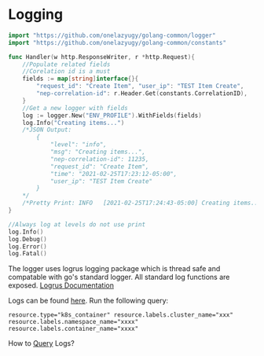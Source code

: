 # Logging
```go
import "https://github.com/onelazyugy/golang-common/logger"
import "https://github.com/onelazyugy/golang-common/constants"

func Handler(w http.ResponseWriter, r *http.Request){
    //Populate related fields
    //Corelation id is a must
    fields := map[string]interface{}{
		"request_id": "Create Item", "user_ip": "TEST Item Create",
		"nep-correlation-id": r.Header.Get(constants.CorrelationID),
	}
    //Get a new logger with fields
	log := logger.New("ENV_PROFILE").WithFields(fields)
	log.Info("Creating items...")
    /*JSON Output:   
        {
            "level": "info",
            "msg": "Creating items...",
            "nep-correlation-id": 11235,
            "request_id": "Create Item",
            "time": "2021-02-25T17:23:12-05:00",
            "user_ip": "TEST Item Create"
        }
    */
    /*Pretty Print: INFO   [2021-02-25T17:24:43-05:00] Creating items...       nep-correlation-id=11235 request_id="Create Item" user_ip="TEST Item Create" */
}

//Always log at levels do not use print 
log.Info()
log.Debug()
log.Error()
log.Fatal()
```

The logger uses logrus logging package which is thread safe and compatable with go's 
standard logger. All standard log functions are exposed. [Logrus Documentation](https://pkg.go.dev/github.com/sirupsen/logrus)

Logs can be found [here](https://console.cloud.google.com/logs/query?folder=true&organizationId=1052607630679&project=ret-shasta-cug01-dev). Run the following query: 
```
resource.type="k8s_container" resource.labels.cluster_name="xxx" resource.labels.namespace_name="xxxx" resource.labels.container_name="xxxx"
```

How to [Query](https://cloud.google.com/logging/docs/view/logging-query-language) Logs?
